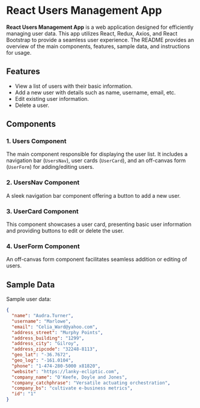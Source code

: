 # React Users Management App

**React Users Management App** is a web application designed for efficiently managing user data. This app utilizes React, Redux, Axios, and React Bootstrap to provide a seamless user experience. The README provides an overview of the main components, features, sample data, and instructions for usage.

## Features

- View a list of users with their basic information.
- Add a new user with details such as name, username, email, etc.
- Edit existing user information.
- Delete a user.

## Components

### 1. Users Component

The main component responsible for displaying the user list. It includes a navigation bar (`UsersNav`), user cards (`UserCard`), and an off-canvas form (`UserForm`) for adding/editing users.

### 2. UsersNav Component

A sleek navigation bar component offering a button to add a new user.

### 3. UserCard Component

This component showcases a user card, presenting basic user information and providing buttons to edit or delete the user.

### 4. UserForm Component

An off-canvas form component facilitates seamless addition or editing of users.

## Sample Data

Sample user data:

```json
{
  "name": "Audra.Turner",
  "username": "Marlowe",
  "email": "Celia_Ward@yahoo.com",
  "address_street": "Murphy Points",
  "address_building": "1299",
  "address_city": "Gilroy",
  "address_zipcode": "32248-8113",
  "geo_lat": "-36.7672",
  "geo_log": "-161.0104",
  "phone": "1-474-280-5000 x81820",
  "website": "https://lanky-ecliptic.com",
  "company_name": "O'Keefe, Doyle and Jones",
  "company_catchphrase": "Versatile actuating orchestration",
  "company_bs": "cultivate e-business metrics",
  "id": "1"
}

